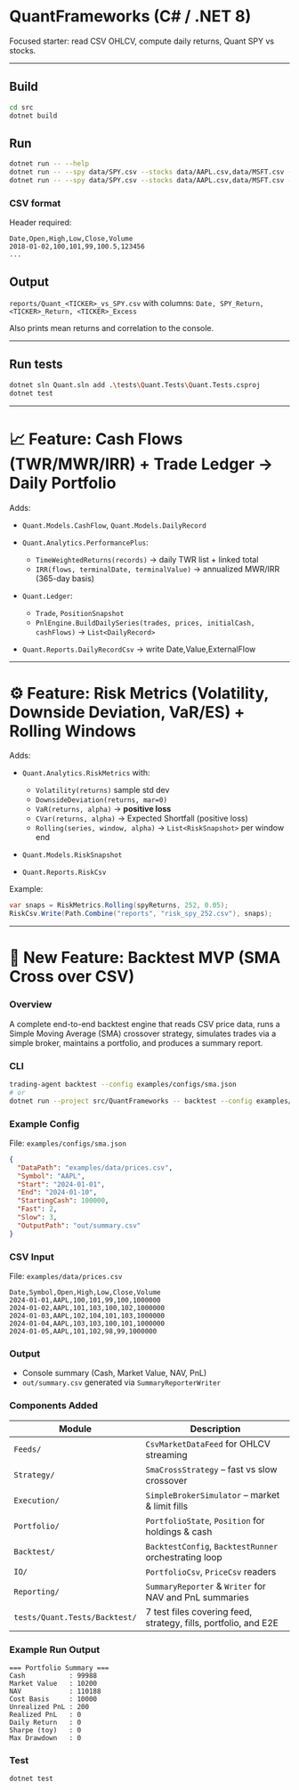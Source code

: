 # QuantFrameworks (C# / .NET 8)

Focused starter: read CSV OHLCV, compute daily returns, Quant SPY vs stocks.

---

## Build
```bash
cd src
dotnet build
````

## Run

```bash
dotnet run -- --help
dotnet run -- --spy data/SPY.csv --stocks data/AAPL.csv,data/MSFT.csv --from 2018-01-01 --out reports
dotnet run -- --spy data/SPY.csv --stocks data/AAPL.csv,data/MSFT.csv --from 2020-01-01 --out reports --portfolio AAPL=0.6,MSFT=0.4 --portfolio-label tech6040
```

### CSV format

Header required:

```
Date,Open,High,Low,Close,Volume
2018-01-02,100,101,99,100.5,123456
...
```

## Output

`reports/Quant_<TICKER>_vs_SPY.csv` with columns:
`Date, SPY_Return, <TICKER>_Return, <TICKER>_Excess`

Also prints mean returns and correlation to the console.

---

## Run tests

```bash
dotnet sln Quant.sln add .\tests\Quant.Tests\Quant.Tests.csproj
dotnet test
```

---

# 📈 Feature: Cash Flows (TWR/MWR/IRR) + Trade Ledger → Daily Portfolio

Adds:

* `Quant.Models.CashFlow`, `Quant.Models.DailyRecord`
* `Quant.Analytics.PerformancePlus`:

  * `TimeWeightedReturns(records)` → daily TWR list + linked total
  * `IRR(flows, terminalDate, terminalValue)` → annualized MWR/IRR (365-day basis)
* `Quant.Ledger`:

  * `Trade`, `PositionSnapshot`
  * `PnlEngine.BuildDailySeries(trades, prices, initialCash, cashFlows)` → `List<DailyRecord>`
* `Quant.Reports.DailyRecordCsv` → write Date,Value,ExternalFlow

---

# ⚙️ Feature: Risk Metrics (Volatility, Downside Deviation, VaR/ES) + Rolling Windows

Adds:

* `Quant.Analytics.RiskMetrics` with:

  * `Volatility(returns)` sample std dev
  * `DownsideDeviation(returns, mar=0)`
  * `VaR(returns, alpha)` → **positive loss**
  * `CVar(returns, alpha)` → Expected Shortfall (positive loss)
  * `Rolling(series, window, alpha)` → `List<RiskSnapshot>` per window end
* `Quant.Models.RiskSnapshot`
* `Quant.Reports.RiskCsv`

Example:

```csharp
var snaps = RiskMetrics.Rolling(spyReturns, 252, 0.05);
RiskCsv.Write(Path.Combine("reports", "risk_spy_252.csv"), snaps);
```

---

# 🚀 **New Feature: Backtest MVP (SMA Cross over CSV)**

### Overview

A complete end-to-end backtest engine that reads CSV price data, runs a Simple Moving Average (SMA) crossover strategy, simulates trades via a simple broker, maintains a portfolio, and produces a summary report.

### CLI

```bash
trading-agent backtest --config examples/configs/sma.json
# or
dotnet run --project src/QuantFrameworks -- backtest --config examples/configs/sma.json
```

### Example Config

File: `examples/configs/sma.json`

```json
{
  "DataPath": "examples/data/prices.csv",
  "Symbol": "AAPL",
  "Start": "2024-01-01",
  "End": "2024-01-10",
  "StartingCash": 100000,
  "Fast": 2,
  "Slow": 3,
  "OutputPath": "out/summary.csv"
}
```

### CSV Input

File: `examples/data/prices.csv`

```
Date,Symbol,Open,High,Low,Close,Volume
2024-01-01,AAPL,100,101,99,100,1000000
2024-01-02,AAPL,101,103,100,102,1000000
2024-01-03,AAPL,102,104,101,103,1000000
2024-01-04,AAPL,103,103,100,101,1000000
2024-01-05,AAPL,101,102,98,99,1000000
```

### Output

* Console summary (Cash, Market Value, NAV, PnL)
* `out/summary.csv` generated via `SummaryReporterWriter`

### Components Added

| Module                        | Description                                                     |
| ----------------------------- | --------------------------------------------------------------- |
| `Feeds/`                      | `CsvMarketDataFeed` for OHLCV streaming                         |
| `Strategy/`                   | `SmaCrossStrategy` – fast vs slow crossover                     |
| `Execution/`                  | `SimpleBrokerSimulator` – market & limit fills                  |
| `Portfolio/`                  | `PortfolioState`, `Position` for holdings & cash                |
| `Backtest/`                   | `BacktestConfig`, `BacktestRunner` orchestrating loop           |
| `IO/`                         | `PortfolioCsv`, `PriceCsv` readers                              |
| `Reporting/`                  | `SummaryReporter` & `Writer` for NAV and PnL summaries          |
| `tests/Quant.Tests/Backtest/` | 7 test files covering feed, strategy, fills, portfolio, and E2E |

### Example Run Output

```
=== Portfolio Summary ===
Cash           : 99988
Market Value   : 10200
NAV            : 110188
Cost Basis     : 10000
Unrealized PnL : 200
Realized PnL   : 0
Daily Return   : 0
Sharpe (toy)   : 0
Max Drawdown   : 0
```

### Test

```bash
dotnet test
```
